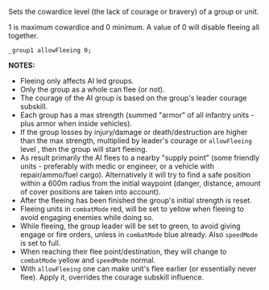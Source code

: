 
Sets the cowardice level (the lack of courage or bravery) of a group or unit.

1 is maximum cowardice and 0 minimum. A value of 0 will disable fleeing all together.

```sqf
_group1 allowFleeing 0;
```

**NOTES:**
- Fleeing only affects AI led groups.
- Only the group as a whole can flee (or not).
- The courage of the AI group is based on the group's leader courage subskill.
- Each group has a max strength (summed "armor" of all infantry units - plus armor when inside vehicles).
- If the group losses by injury/damage or death/destruction are higher than the max strength, multiplied by leader's courage or `allowFleeing` level , then the group will start fleeing.
- As result primarily the AI flees to a nearby "supply point" (some friendly units - preferably with medic or engineer, or a vehicle with repair/ammo/fuel cargo). Alternatively it will try to find a safe position within a 600m radius from the initial waypoint (danger, distance, amount of cover positions are taken into account).
- After the fleeing has been finished the group's initial strength is reset.
- Fleeing units in `combatMode` red, will be set to yellow when fleeing to avoid engaging enemies while doing so.
- While fleeing, the group leader will be set to green, to avoid giving engage or fire orders, unless in `combatMode` blue already. Also `speedMode` is set to full.
- When reaching their flee point/destination, they will change to `combatMode` yellow and `speedMode` normal.
- With `allowFleeing` one can make unit's flee earlier (or essentially never flee). Apply it, overrides the courage subskill influence.
